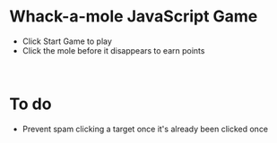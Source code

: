 # Whack-a-mole JavaScript Game

- Click Start Game to play
- Click the mole before it disappears to earn points

<br>

# To do
 - Prevent spam clicking a target once it's already been clicked once
